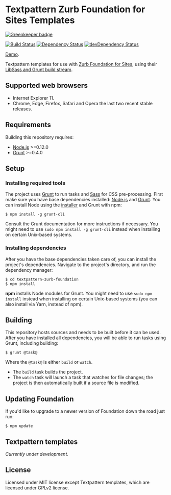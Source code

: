 # Textpattern Zurb Foundation for Sites Templates

[![Greenkeeper badge](https://badges.greenkeeper.io/philwareham/textpattern-zurb-foundation.svg)](https://greenkeeper.io/)

[![Build Status](https://img.shields.io/travis/philwareham/textpattern-zurb-foundation/master.svg)](https://travis-ci.org/philwareham/textpattern-zurb-foundation)
[![Dependency Status](http://img.shields.io/david/philwareham/textpattern-zurb-foundation.svg)](https://david-dm.org/philwareham/textpattern-zurb-foundation)
[![devDependency Status](http://img.shields.io/david/dev/philwareham/textpattern-zurb-foundation.svg)](https://david-dm.org/philwareham/textpattern-zurb-foundation?type=dev)

[Demo](http://foundation.philwareham.co.uk/).

Textpattern templates for use with [Zurb Foundation for Sites](http://foundation.zurb.com), using their [LibSass and Grunt build stream](http://foundation.zurb.com/docs/sass.html).

## Supported web browsers

* Internet Explorer 11.
* Chrome, Edge, Firefox, Safari and Opera the last two recent stable releases.

## Requirements

Building this repository requires:

* [Node.js](http://nodejs.org/) >=0.12.0
* [Grunt](http://gruntjs.com/) >=0.4.0

## Setup

### Installing required tools

The project uses [Grunt](http://gruntjs.com/) to run tasks and [Sass](http://sass-lang.com/) for CSS pre-processing. First make sure you have base dependencies installed: [Node.js](http://nodejs.org/) and [Grunt](http://gruntjs.com/). You can install Node using the [installer](https://nodejs.org) and Grunt with npm:

```ShellSession
$ npm install -g grunt-cli
```

Consult the Grunt documentation for more instructions if necessary. You might need to use `sudo npm install -g grunt-cli` instead when installing on certain Unix-based systems.

### Installing dependencies

After you have the base dependencies taken care of, you can install the project's dependencies. Navigate to the project's directory, and run the dependency manager:

```ShellSession
$ cd textpattern-zurb-foundation
$ npm install
```

**npm** installs Node modules for Grunt. You might need to use `sudo npm install` instead when installing on certain Unix-based systems (you can also install via Yarn, instead of npm).

## Building

This repository hosts sources and needs to be built before it can be used. After you have installed all dependencies, you will be able to run tasks using Grunt, including building:

```ShellSession
$ grunt @task@
```

Where the `@task@` is either `build` or `watch`.

* The `build` task builds the project.
* The `watch` task will launch a task that watches for file changes; the project is then automatically built if a source file is modified.

## Updating Foundation

If you'd like to upgrade to a newer version of Foundation down the road just run:

```ShellSession
$ npm update
```

## Textpattern templates

*Currently under development.*

## License

Licensed under MIT license except Textpattern templates, which are licensed under GPLv2 license.
